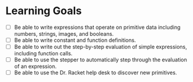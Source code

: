 # Learning Goals

- [ ] Be able to write expressions that operate on primitive data including numbers, strings, images, and booleans.
- [ ] Be able to write constant and function definitions.
- [ ] Be able to write out the step-by-step evaluation of simple expressions, including function calls.
- [ ] Be able to use the stepper to automatically step through the evaluation of an expression.
- [ ] Be able to use the Dr. Racket help desk to discover new primitives.
